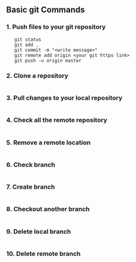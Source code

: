 ## Basic git Commands

### 1. Push files to your git repository

```git init
   git status
   git add .
   git commit -m "<write message>"
   git remote add origin <your git https link>
   git push -u origin master
```
### 2. Clone a repository

```git clone <git repo HTTPS link>
```
### 3. Pull changes to your local repository

```git pull origin master
```
### 4. Check all the remote repository

```git remote -v
```
### 5. Remove a remote location

```git remote rm <git repo HTTPS link>
```
### 6. Check branch

```git branch
```
### 7. Create branch

```git branch <branch name>
```
### 8. Checkout another branch

```git checkout <branch name>
```

### 9. Delete local branch

```git branch -d <branch name>
```
### 10. Delete remote branch

```git push origin --delete <branch name>
```
